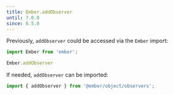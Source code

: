 ```yaml
---
title: Ember.addObserver
until: 7.0.0
since: 6.5.0
---
```



Previously, `addObserver` could be accessed via the `Ember` import:
```js
import Ember from 'ember';

Ember.addObserver
```

If needed, `addObserver` can be imported:
```js
import { addObserver } from '@ember/object/observers';
```
